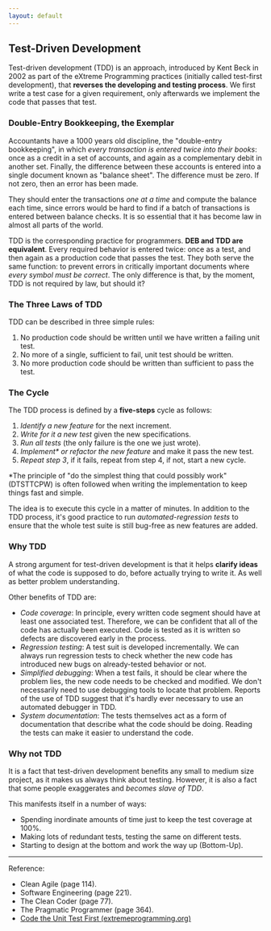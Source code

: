 ```yaml
---
layout: default
---
```

## Test-Driven Development

Test-driven development (TDD) is an approach, introduced by Kent Beck in 2002 as part of the eXtreme Programming practices (initially called test-first development), that **reverses the developing and testing process**. We first write a test case for a given requirement, only afterwards we implement the code that passes that test.

### Double-Entry Bookkeeping, the Exemplar

Accountants have a 1000 years old discipline, the "double-entry bookkeeping", in which *every transaction is entered twice into their books*: once as a credit in a set of accounts, and again as a complementary debit in another set. Finally, the difference between these accounts is entered into a single document known as "balance sheet". The difference must be zero. If not zero, then an error has been made.

They should enter the transactions *one at a time* and compute the balance each time, since errors would be hard to find if a batch of transactions is entered between balance checks. It is so essential that it has become law in almost all parts of the world.

TDD is the corresponding practice for programmers. **DEB and TDD are equivalent**. Every required behavior is entered twice: once as a test, and then again as a production code that passes the test. They both serve the same function: to prevent errors in critically important documents where *every symbol must be correct*. The only difference is that, by the moment, TDD is not required by law, but should it?

### The Three Laws of TDD

TDD can be described in three simple rules:

1. No production code should be written until we have written a failing unit test.
1. No more of a single, sufficient to fail, unit test should be written.
1. No more production code should be written than sufficient to pass the test.

### The Cycle

The TDD process is defined by a **five-steps** cycle as follows:

1. *Identify a new feature* for the next increment.
1. *Write for it a new test* given the new specifications.
1. *Run all tests* (the only failure is the one we just wrote).
1. *Implement\* or refactor the new feature* and make it pass the new test.
1. *Repeat step 3*, if it fails, repeat from step 4, if not, start a new cycle.

*The principle of "do the simplest thing that could possibly work" (DTSTTCPW) is often followed when writing the implementation to keep things fast and simple.

The idea is to execute this cycle in a matter of minutes. In addition to the TDD process, it's good practice to run *automated-regression tests* to ensure that the whole test suite is still bug-free as new features are added.

### Why TDD

A strong argument for test-driven development is that it helps **clarify ideas** of what the code is supposed to do, before actually trying to write it. As well as better problem understanding.

Other benefits of TDD are:

- *Code coverage*: In principle, every written code segment should have at least one associated test. Therefore, we can be confident that all of the code has actually been executed. Code is tested as it is written so defects are discovered early in the process.
- *Regression testing*: A test suit is developed incrementally. We can always run regression tests to check whether the new code has introduced new bugs on already-tested behavior or not.
- *Simplified debugging*: When a test fails, it should be clear where the problem lies, the new code needs to be checked and modified. We don't necessarily need to use debugging tools to locate that problem. Reports of the use of TDD suggest that it's hardly ever necessary to use an automated debugger in TDD.
- *System documentation*: The tests themselves act as a form of documentation that describe what the code should be doing. Reading the tests can make it easier to understand the code.

### Why not TDD

It is a fact that test-driven development benefits any small to medium size project, as it makes us always think about testing. However, it is also a fact that some people exaggerates and *becomes slave of TDD*.

This manifests itself in a number of ways:

- Spending inordinate amounts of time just to keep the test coverage at 100%.
- Making lots of redundant tests, testing the same on different tests.
- Starting to design at the bottom and work the way up (Bottom-Up).

----

Reference:

- Clean Agile (page 114).
- Software Engineering (page 221).
- The Clean Coder (page 77).
- The Pragmatic Programmer (page 364).
- [Code the Unit Test First (extremeprogramming.org)](http://www.extremeprogramming.org/rules/testfirst.html)
